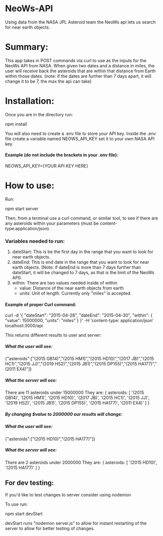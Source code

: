 # NeoWs-API
 Using data from the NASA JPL Asteroid team the NeoWs api lets us search for near earth objects.

# Summary:
This app takes in POST commands via curl to use as the inputs for the NeoWs API from NASA. When given two dates and a distance in miles, the user will receive back the asteroids that are within that distance from Earth within those dates. (note: if the dates are further than 7 days apart, it will change it to be 7, the max the api can take)

# Installation:

Once you are in the directory run:

npm install

You will also need to create a .env file to store your API key. Inside the .env file create a variable named NEOWS_API_KEY set it to your own NASA API key.

#### Example (do not include the brackets in your .env file):

NEOWS_API_KEY={YOUR API KEY HERE}

# How to use:
Run:

npm start server

Then, from a terminal use a curl command, or similar tool, to see if there are any asteroids within your parameters (must be content-type:application/json). 

### Variables needed to run:

1. dateStart: This is be the first day in the range that you want to look for near earth objects.
2. dateEnd: This is end date in the range that you want to look for near earth objects. (Note: if dateEnd is more than 7 days further than dateStart, it will be changed to 7 days, as that is the limit of the NeoWs API).
3. within: There are two values needed inside of within
   - value: Distance of the near earth objects from earth
   - units: Unit of length. Currently only "miles" is accepted.

#### Example of proper Curl command:

curl -d '{   "dateStart": "2015-04-28",   "dateEnd": "2015-04-30",   "within": {     "value": 15000000,     "units": "miles"   } }' -H 'content-type: application/json' localhost:3000/api

This returns different results to user and server:
##### What the user will see: 
{"asteroids":["(2015 GB14)","(2015 HM1)","(2015 HD10)","(2017 JB)","(2015 HC1)","(2015 JJ)","(2019 HS2)","(2015 JB1)","(2015 DP155)","(2015 HA177)","(2011 EX4)"]}

##### What the server will see:
There are 11 asteroids under 15000000
They are: 
{
  asteroids: [
    '(2015 GB14)',  '(2015 HM1)',
    '(2015 HD10)',  '(2017 JB)',
    '(2015 HC1)',   '(2015 JJ)',
    '(2019 HS2)',   '(2015 JB1)',
    '(2015 DP155)', '(2015 HA177)',
    '(2011 EX4)'
  ]
}

##### By changing $value to 2000000 our results will change:

##### What the user will see: 

{"asteroids":["(2015 HD10)","(2015 HA177)"]} 

##### What the server will see:

There are 2 asteroids under 2000000
They are: 
{ asteroids: [ '(2015 HD10)', '(2015 HA177)' ] }



## For dev testing: 
If you'd like to test changes to server consider using nodemon

To use run:

npm start devStart

devStart runs "nodemon server.js" to allow for instant restarting of the server to allow for better testing of changes.

